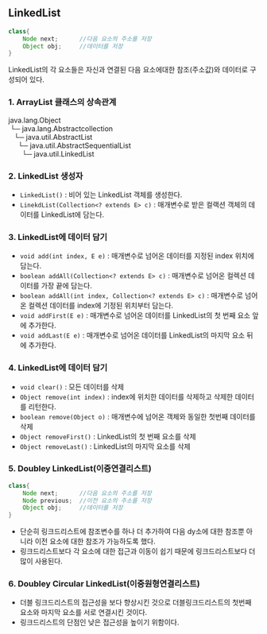 ## LinkedList
```java
class{
    Node next;      //다음 요소의 주소를 저장
    Object obj;     //데이터를 저장
}
```
LinkedList의 각 요소들은 자신과 연결된 다음 요소에대한 참조(주소값)와 데이터로 구성되어 있다.

### 1. ArrayList 클래스의 상속관계<br>
java.lang.Object<br>&nbsp;└─
java.lang.Abstractcollection<E><br>&nbsp;&nbsp;&nbsp;└─ java.util.AbstractList<E><br>&nbsp;&nbsp;&nbsp;&nbsp;&nbsp;└─ java.util.AbstractSequentialList<E><br>&nbsp;&nbsp;&nbsp;&nbsp;&nbsp;&nbsp;&nbsp;└─ java.util.LinkedList<E>

### 2. LinkedList 생성자
- `LinkedList()` : 비어 있는 LinkedList 객체를 생성한다.
- `LinekdList(Collection<? extends E> c)` : 매개변수로 받은 컬랙션 객체의 데이터를 LinkedList에 담는다.

### 3. LinkedList에 데이터 담기
- `void add(int index, E e)` : 매개변수로 넘어온 데이터를 지정된 index 위치에 담는다.
 - `boolean addAll(Collection<? extends E> c)` : 매개변수로 넘어온 컬렉션 데이터를 가장 끝에 담는다.
 - `boolean addAll(int index, Collection<? extends E> c)` : 매개변수로 넘어온 컬렉션 데이터를 index에 기정된 위치부터 담는다.
 - `void addFirst(E e)` : 매개변수로 넘어온 데이터를 LinkedList의 첫 번째 요소 앞에 추가한다.
 - `void addLast(E e)` : 매개변수로 넘어온 데이터를 LinkedList의 마지막 요소 뒤에 추가한다.



### 4. LinkedList에 데이터 담기
 - `void clear()` : 모든 데이터를 삭제
 - `Object remove(int index)` : index에 위치한 데이터를 삭제하고 삭제한 데이터를 리턴한다.
 - `boolean remove(Object o)` : 매개변수에 넘어온 객체와 동일한 첫번째 데이터를 삭제
 - `Object removeFirst()` :  LinkedList의 첫 번째 요소를 삭제
 - `Object removeLast()` :  LinkedList의 마지막 요소를 삭제

### 5. Doubley LinkedList(이중연결리스트)
```java
class{
    Node next;      //다음 요소의 주소를 저장
    Node previous;  //이전 요소의 주소를 저장
    Object obj;     //데이터를 저장
}
```
- 단순히 링크드리스트에 참조변수를 하나 더 추가하여 다음 dy소에 대한 참조뿐 아니라 이전 요소에 대한 참조가 가능하도록 했다.
- 링크드리스트보다 각 요소에 대한 접근과 이동이 쉽기 때문에 링크드리스트보다 더 많이 사용된다.

### 6. Doubley Circular LinkedList(이중원형연결리스트)
- 더블 링크드리스트의 접근성을 보다 향상시킨 것으로 더블링크드리스트의 첫번째 요소와 마지막 요소를 서로 연결시킨 것이다.
- 링크드리스트의 단점인 낮은 접근성을 높이기 위함이다.